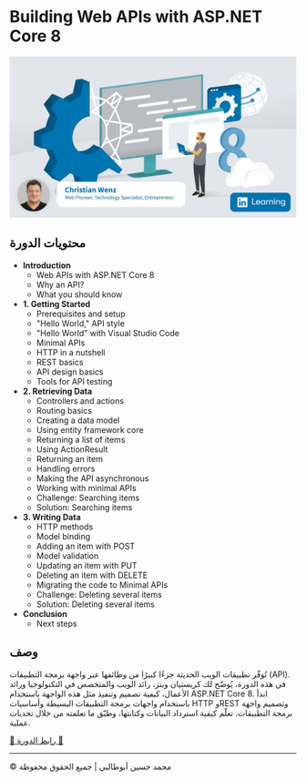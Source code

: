 <!-- ©©©©©©©©©©©©©©©©©©©©©©©© All Rights Are Reserved By Muhammad Husain Abootalebi ©©©©©©©©©©©©©©©©©©©©©©©©©©©©©©©©©© -->

# Building Web APIs with ASP.NET Core 8

![Building Web APIs with ASP.NET Core 8](../../assets/Courses/Course%20Covers/3%20-%202%20-%20ASP.NET%20core%20web%20API%208.png)

## محتويات الدورة

- **Introduction**
  - Web APIs with ASP.NET Core 8
  - Why an API?
  - What you should know
- **1. Getting Started**
  - Prerequisites and setup
  - "Hello World," API style
  - "Hello World" with Visual Studio Code
  - Minimal APIs
  - HTTP in a nutshell
  - REST basics
  - API design basics
  - Tools for API testing
- **2. Retrieving Data**
  - Controllers and actions
  - Routing basics
  - Creating a data model
  - Using entity framework core
  - Returning a list of items
  - Using ActionResult
  - Returning an item
  - Handling errors
  - Making the API asynchronous
  - Working with minimal APIs
  - Challenge: Searching items
  - Solution: Searching items
- **3. Writing Data**
  - HTTP methods
  - Model binding
  - Adding an item with POST
  - Model validation
  - Updating an item with PUT
  - Deleting an item with DELETE
  - Migrating the code to Minimal APIs
  - Challenge: Deleting several items
  - Solution: Deleting several items
- **Conclusion**
  - Next steps

## وصف

تُوفّر تطبيقات الويب الحديثة جزءًا كبيرًا من وظائفها عبر واجهة برمجة التطبيقات (API). في هذه الدورة، يُوضّح لك كريستيان وينز، رائد الويب والمتخصص في التكنولوجيا ورائد الأعمال، كيفية تصميم وتنفيذ مثل هذه الواجهة باستخدام ASP.NET Core 8. ابدأ باستخدام واجهات برمجة التطبيقات البسيطة وأساسيات HTTP وREST وتصميم واجهة برمجة التطبيقات. تعلّم كيفية استرداد البيانات وكتابتها، وطبّق ما تعلمته من خلال تحديات عملية.

[🔗 رابط الدورة 🔗](https://www.linkedin.com/learning/building-web-apis-with-asp-dot-net-core-8 "Linkedin")

---

© محمد حسين أبوطالبي | جميع الحقوق محفوظة

<!-- ©©©©©©©©©©©©©©©©©©©©©©©© All Rights Are Reserved By Muhammad Husain Abootalebi ©©©©©©©©©©©©©©©©©©©©©©©©©©©©©©©©©© -->
